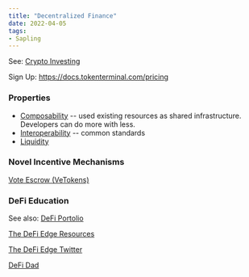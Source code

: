 ```yaml
---
title: "Decentralized Finance"
date: 2022-04-05
tags:
- Sapling
---
```


See: [Crypto Investing](/notes/Crypto%20Investing.md) 

Sign Up: https://docs.tokenterminal.com/pricing

### Properties
* [Composability](/notes/Composability.md) -- used existing resources as shared infrastructure. Developers can do more with less. 
* [Interoperability](/notes/Interoperability.md) -- common standards
* [Liquidity](/content/notes/Liquidity.md)

### Novel Incentive Mechanisms
[Vote Escrow (VeTokens)](/notes/Vote%20Escrow%20(VeTokens).md)

### DeFi Education
See also: [DeFi Portolio](/notes/DeFi%20Portolio.md)

[The DeFi Edge Resources](https://www.thedefiedge.com/resources/)

[The DeFi Edge Twitter](https://twitter.com/thedefiedge)

[DeFi Dad](https://twitter.com/DeFi_Dad)






